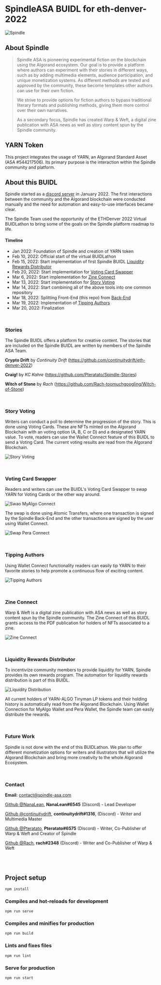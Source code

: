# SpindleASA BUIDL for eth-denver-2022

![Spindle](https://user-images.githubusercontent.com/29375437/159180074-bc4f46df-4c9f-4e6b-b3f5-eae1a861651f.png)

## About Spindle

>Spindle ASA is pioneering experimental fiction on the blockchain using the Algorand ecosystem. Our goal is to provide a platform where authors can experiment with their stories in different ways, such as by adding multimedia elements, audience participation, and unique monetization systems. As different methods are tested and approved by the community, these become templates other authors can use for their own fiction.
>
>We strive to provide options for fiction authors to bypass traditional literary formats and publishing methods, giving them more control over their own narratives. 
>
>As a secondary focus, Spindle has created Warp & Weft, a digital zine publication with ASA news as well as story content spun by the Spindle community.

## YARN Token

This project integrates the usage of YARN, an Algorand Standard Asset (ASA #544217506). Its primary purpose is the interaction within the Spindle community and platform.

## About this BUIDL

Spindle started as a [discord server](https://discord.gg/Wr9AFCdtNr) in January 2022. The first interactions between the community and the Algorand blockchain were conducted manually and the need for automation and easy-to-use interfaces became clear.

The Spindle Team used the opportunity of the ETHDenver 2022 Virtual BUIDLathon to bring some of the goals on the Spindle platform roadmap to life.

#### Timeline
- Jan 2022: Foundation of Spindle and creation of YARN token
- Feb 10, 2022: Official start of the virtual BUIDLathon
- Feb 15, 2022: Start implementation of first Spindle BUIDL [Liquidity Rewards Distributor](#liquidity-rewards-distributor)
- Feb 20, 2022: Start implementation for [Voting Card Swapper](#voting-card-swapper)
- Mar 6, 2022: Start implementation for [Zine Connect](#zine-connect)
- Mar 13, 2022: Start implementation for [Story Voting](#story-voting)
- Mar 14, 2022: Start combining all of the above tools into one common repository
- Mar 18, 2022: Splitting Front-End (this repo) from [Back-End](https://github.com/SpindleASA/spindle-backend)
- Mar 19, 2022: Implementation of [Tipping Authors](#tipping-authors)
- Mar 20, 2022: Finalization

<br />

### Stories
The Spindle BUIDL offers a platform for creative content. The stories that are included on the Spindle BUIDL are written by members of the Spindle ASA Team.

**Crypto Drift** by *Continuity Drift* (https://github.com/continuitydrift/eth-denver-2022)

**Craig!** by *KC Kahre* (https://github.com/Pteratato/Spindle-Stories)

**Witch of Stone** by *Rach* (https://github.com/Rach-toomuchgoogling/Witch-of-Stone)

<br />

### Story Voting

Writers can conduct a poll to determine the progression of the story. This is done using Voting Cards. These are NFTs minted on the Algorand Blockchain with an voting option (A, B, C or D) and a designated YARN value. To vote, readers can use the Wallet Connect feature of this BUIDL to send a Voting Card. The current voting results are read from the Algorand Blockchain.

![Story Voting](https://user-images.githubusercontent.com/29375437/159131991-9279fa68-a9a9-4268-9fc3-5028e68dd515.png)

<br />

### Voting Card Swapper

Readers and writers can use the BUIDL's Voting Card Swapper to swap YARN for Voting Cards or the other way around. 

![Swao MyAlgo Connect](https://user-images.githubusercontent.com/29375437/159132844-190aa1a0-bdc6-436e-8c5d-68f979d3af90.png)

The swap is done using Atomic Transfers, where one transaction is signed by the Spindle Back-End and the other transactions are signed by the user using Wallet Connect.

![Swap Pera Connect](https://user-images.githubusercontent.com/29375437/159133081-2eab9442-e293-4483-adbb-e48e782e0d67.png)

<br />

### Tipping Authors

Using Wallet Connect functionality readers can easily tip YARN to their favorite stories to help promote a continuous flow of exciting content.

![Tipping Authors](https://user-images.githubusercontent.com/29375437/159136838-fe70ceeb-750a-45d9-9f58-cbc43476f9af.png)

<br />

### Zine Connect
Warp & Weft is a digital zine publication with ASA news as well as story content spun by the Spindle community. The Zine Connect of this BUIDL grants access to the PDF publication for holders of NFTs associated to a zine.

![Zine Connect](https://user-images.githubusercontent.com/29375437/159133121-7c0d822c-fe80-490a-b1e3-37e840650d4c.png)

<br />

### Liquidity Rewards Distributor
To incentivize community members to provide liquidity for YARN, Spindle provides its own rewards program. The automation for liquidity rewards distribution is part of this BUIDL. 

![Liquidity Distribution](https://user-images.githubusercontent.com/29375437/159130901-b81be6ed-12ed-4bbf-bcc0-67b2916b166b.png)

All current holders of YARN-ALGO Tinyman LP tokens and their holding history is automatically read from the Algorand Blockchain. Using Wallet Connection for MyAlgo Wallet and Pera Wallet, the Spindle team can easily distribute the rewards.

<br />

### Future Work
Spindle is not done with the end of this BUIDLathon. We plan to offer different monetization options for writers and illustrators that will utilize the Algorand Blockchain and bring more creativity to the whole Algorand Ecosystem.

<br />

### Contact
**Email:** contact@spindle-asa.com

[Github @NanaLean](https://github.com/NanaLean), **NanaLean#6545** (Discord) - Lead Developer

[Github @continuitydrift](https://github.com/continuitydrift), **continuitydrift#1316**, (Discord) - Writer and Multimedia Master

[Github @Pteratato](https://github.com/Pteratato), **Pteratato#6575** (Discord) - Writer, Co-Publisher of Warp & Weft and Creator of Spindle

[Github @Rach](https://github.com/Rach-toomuchgoogling), **rach#2348** (Discord) - Writer and Co-Publisher of Warp & Weft

<br />
<br />

## Project setup
```
npm install
```

### Compiles and hot-reloads for development
```
npm run serve
```

### Compiles and minifies for production
```
npm run build
```

### Lints and fixes files
```
npm run lint
```

### Serve for production
```
npm run start
```
